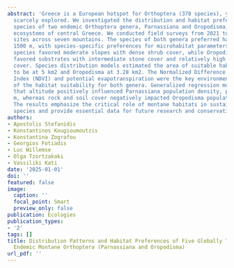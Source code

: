```yaml
---
abstract: 'Greece is a European hotspot for Orthoptera (378 species), yet it has been
  scarcely explored. We investigated the distribution and habitat preferences of the
  species of two endemic Orthoptera genera, Parnassiana and Oropodisma, in the montane
  ecosystems of central Greece. We conducted field surveys from 2021 to 2024 in 174
  sites across seven mountains. The species of both genera preferred habitats above
  1500 m, with species-specific preferences for microhabitat parameters: Parnassiana
  species favored moderate slopes with dense shrub cover, while Oropodisma species
  favored substrates with intermediate stone cover and relatively high vegetation
  cover. Species distribution models estimated the area of suitable habitat for Parnassiana
  to be at 5 km2 and Oropodisma at 3.28 km2. The Normalized Difference Vegetation
  Index (NDVI) and potential evapotranspiration were the key environmental drivers
  of the habitat suitability for both genera. Generalized regression models showed
  that altitude positively influenced Parnassiana population density, peaking at 2200
  m, whereas rock and soil cover negatively impacted Oropodisma population densities.
  The results emphasize the critical role of montane habitats in sustaining these
  species and provide essential data for future research and conservation strategies.'
authors:
- Apostolis Stefanidis
- Konstantinos Kougioumoutzis
- Konstantina Zografou
- Georgios Fotiadis
- Luc Willemse
- Olga Tzortzakaki
- Vassiliki Kati
date: '2025-01-01'
doi: ''
featured: false
image:
  caption: ''
  focal_point: Smart
  preview_only: false
publication: Ecologies
publication_types:
- '2'
tags: []
title: Distribution Patterns and Habitat Preferences of Five Globally Threatened and
  Endemic Montane Orthoptera (Parnassiana and Oropodisma)
url_pdf: ''
---
```

